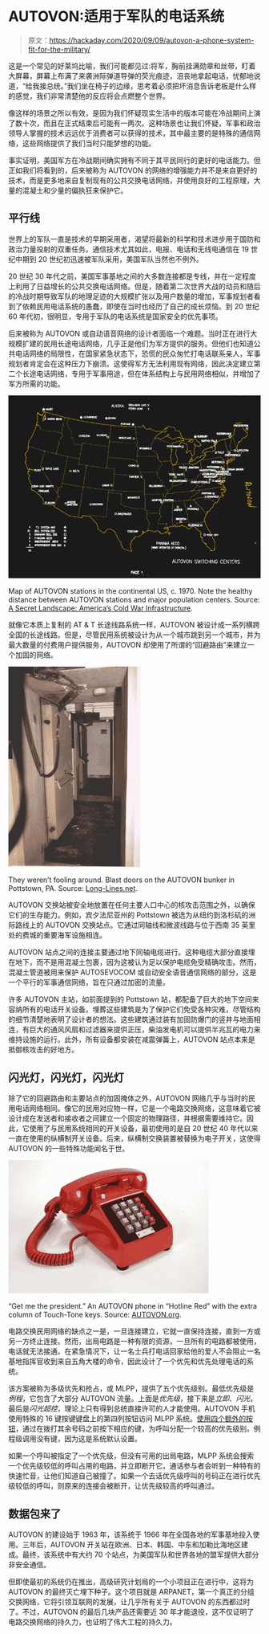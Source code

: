 # AUTOVON:适用于军队的电话系统

> 原文：<https://hackaday.com/2020/09/09/autovon-a-phone-system-fit-for-the-military/>

这是一个常见的好莱坞比喻，我们可能都见过:将军，胸前挂满勋章和丝带，盯着大屏幕，屏幕上布满了来袭洲际弹道导弹的荧光痕迹，沮丧地拿起电话，忧郁地说道，“给我接总统。”我们坐在椅子的边缘，思考着必须把坏消息告诉老板是什么样的感觉，我们非常清楚他的反应将会点燃整个世界。

像这样的场景之所以有效，是因为我们怀疑现实生活中的版本可能在冷战期间上演了数十次，而且在正式结束后可能有一两次。这种场景也让我们怀疑，军事和政治领导人掌握的技术远远优于消费者可以获得的技术，其中最主要的是特殊的通信网络，这些网络提供了我们当时只能梦想的功能。

事实证明，美国军方在冷战期间确实拥有不同于其平民同行的更好的电话能力。但正如我们将看到的，后来被称为 AUTOVON 的网络的增强能力并不是来自更好的技术，而是更多地来自复制现有的公共交换电话网络，并使用良好的工程原理，大量的混凝土和少量的偏执狂来保护它。

## 平行线

世界上的军队一直是技术的早期采用者，渴望将最新的科学和技术进步用于国防和政治力量投射的双重任务。通信技术尤其如此，电报、电话和无线电通信在 19 世纪中期到 20 世纪初迅速被军队采用，美国军队当然也不例外。

20 世纪 30 年代之前，美国军事基地之间的大多数连接都是专线，并在一定程度上利用了日益增长的公共交换电话网络。但是，随着第二次世界大战的动员和随后的冷战时期导致军队的地理足迹的大规模扩张以及用户数量的增加，军事规划者看到了依赖民用电话系统的愚蠢，即使在当时也经历了自己的成长烦恼。到 20 世纪 60 年代初，很明显，专用于军队的电话系统是国家安全的优先事项。

后来被称为 AUTOVON 或自动语音网络的设计者面临一个难题。当时正在进行大规模扩建的民用长途电话网络，几乎正是他们为军方提供的服务。但他们也知道公共电话网络的局限性，在国家紧急状态下，恐慌的民众匆忙打电话联系亲人，军事规划者肯定会在这种压力下崩溃。这使得军方无法利用现有网络，因此决定建立第二个长途电话网络，专用于军事用途，但在体系结构上与民用网络相似，并增加了军方所需的功能。

[![](img/f46059084e70e3721d17ca066db2f8f9.png)](https://hackaday.com/wp-content/uploads/2020/08/autovon_conus_map_colors.png)

Map of AUTOVON stations in the continental US, c. 1970\. Note the healthy distance between AUTOVON stations and major population centers. Source: [A Secret Landscape: America’s Cold War Infrastructure](https://coldwar-c4i.net/).

就像它本质上复制的 AT & T 长途线路系统一样，AUTOVON 被设计成一系列横跨全国的长途线路。但是，尽管民用系统被设计为从一个城市跳到另一个城市，并为最大数量的付费用户提供服务，AUTOVON 却使用了所谓的“回避路由”来建立一个加固的网络。

[![](img/64b3b315536c0c577d360ff54f9a20e6.png)](https://hackaday.com/wp-content/uploads/2020/08/autovon_blastdoors.jpg)

They weren’t fooling around. Blast doors on the AUTOVON bunker in Pottstown, PA. Source: [Long-Lines.net](http://long-lines.net/places-routes/PottstownPA/index.html).

AUTOVON 交换站被安全地放置在任何主要人口中心的核攻击范围之外，以确保它们的生存能力。例如，宾夕法尼亚州的 Pottstown 被选为从纽约到洛杉矶的洲际路线上的 AUTOVON 交换站点。它通过同轴线和微波线路与位于西南 35 英里处的费城的重要海军设施相连。

AUTOVON 站点之间的连接主要通过地下同轴电缆进行。这种电缆大部分直接埋在地下，而不是用混凝土包裹，因为这被认为足以保护电缆免受精确攻击。然而，混凝土管道被用来保护 AUTOSEVOCOM 或自动安全语音通信网络的部分，这是一个平行的军事通信网络，旨在只通过加密的流量。

许多 AUTOVON 主站，如前面提到的 Pottstown 站，都配备了巨大的地下空间来容纳所有的电话开关设备。埋葬这些建筑是为了保护它们免受各种灾难，尽管结构的细节清楚地表明了设计者的想法。这些建筑通过装有加固防爆门的竖井与地面相连，有巨大的通风风扇和过滤器来提供正压，柴油发电机可以提供半兆瓦的电力来维持设施的运行。此外，所有设备都安装在减震弹簧上，AUTOVON 站点本来是抵御核攻击的好地方。

## 闪光灯，闪光灯，闪光灯

除了它的回避路由和主要站点的加固掩体之外，AUTOVON 网络几乎与当时的民用电话网络相同。像它的民用对应物一样，它是一个电路交换网络，这意味着它被设计成在发送者和接收者之间建立一个固定的物理路径，并根据需要维持它。因此，它使用了与民用系统相同的开关设备，最初使用的是自 20 世纪 40 年代以来一直在使用的纵横制开关设备。后来，纵横制交换装置被替换为电子开关，这使得 AUTOVON 的一些特殊功能闻名于世。

[![](img/eb53efb732bb37cb54c97933f12d60a1.png)](https://hackaday.com/wp-content/uploads/2020/08/autovon_phone_red.jpg)

“Get me the president.” An AUTOVON phone in “Hotline Red” with the extra column of Touch-Tone keys. Source: [AUTOVON.org](https://autovon.org).

电路交换民用网络的缺点之一是，一旦连接建立，它就一直保持连接，直到一方或另一方终止连接。然而，出局电路是一种有限的资源，一旦所有的电路都被使用，电话就无法接通。在紧急情况下，让一名士兵打电话回家给他的爱人不会阻止一名基地指挥官收到来自五角大楼的命令，因此设计了一个优先和优先处理电话的系统。

该方案被称为多级优先和抢占，或 MLPP，提供了五个优先级别。最低优先级是*例程*，它包含了大部分 AUTOVON 流量。上面是*优先级*，接下来是*立即*、*闪光*，最后是*闪光超控*，理论上只有得到总统直接许可的人才能使用。AUTOVON 手机使用特殊的 16 键按键键盘上的第四列按钮访问 MLPP 系统。[使用四个额外的按钮](https://hackaday.com/2019/04/24/house-training-a-military-ta-1024a-field-telephone/)，通过在拨打其余号码之前按下相应的键，为呼叫分配一个较高的优先级别。例程级调用没有键，因为这是系统默认设置。

如果一个呼叫被指定了一个优先级，但没有可用的出局电路，MLPP 系统会搜索一个优先级较低的呼叫占用的电路，并立即断开它。通话参与者会听到一种特有的快速忙音，让他们知道自己被撞了。如果一个去话优先级呼叫的号码正在进行优先级较低的呼叫，则原来的连接会被断开，让优先级较高的呼叫通过。

## 数据包来了

AUTOVON 的建设始于 1963 年，该系统于 1966 年在全国各地的军事基地投入使用。三年后，AUTOVON 开关站在欧洲、日本、韩国、中东和加勒比海地区建成。最终，该系统中有大约 70 个站点，为美国军队和世界各地的盟军提供大部分非安全通信。

但即使最初的系统仍在推出，高级研究计划局的一个小项目正在进行中，这将为 AUTOVON 的最终灭亡埋下种子。这个项目就是 ARPANET，第一个真正的分组交换网络，它将引领互联网的发展，让几乎所有关于 AUTOVON 的东西都过时了。不过，AUTOVON 的最后几块产品还需要近 30 年才能退役，这不仅证明了电路交换网络的持久力，也证明了伟大工程的持久力。